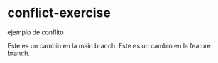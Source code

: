 # conflict-exercise
ejemplo de conflito

Este es un cambio en la main branch.
Este es un cambio en la feature branch.
